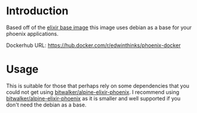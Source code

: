 # Introduction

Based off of the [elixir base image](https://hub.docker.com/_/elixir) this image uses debian as a base for your phoenix applications.

Dockerhub URL: https://hub.docker.com/r/edwinthinks/phoenix-docker

# Usage
This is suitable for those that perhaps rely on some dependencies that you could not get using [bitwalker/alpine-elixir-phoenix](https://hub.docker.com/r/bitwalker/alpine-elixir-phoenix). I recommend using [bitwalker/alpine-elixir-phoenix](https://hub.docker.com/r/bitwalker/alpine-elixir-phoenix) as it is smaller and well supported if you don't need the debian as a base.

